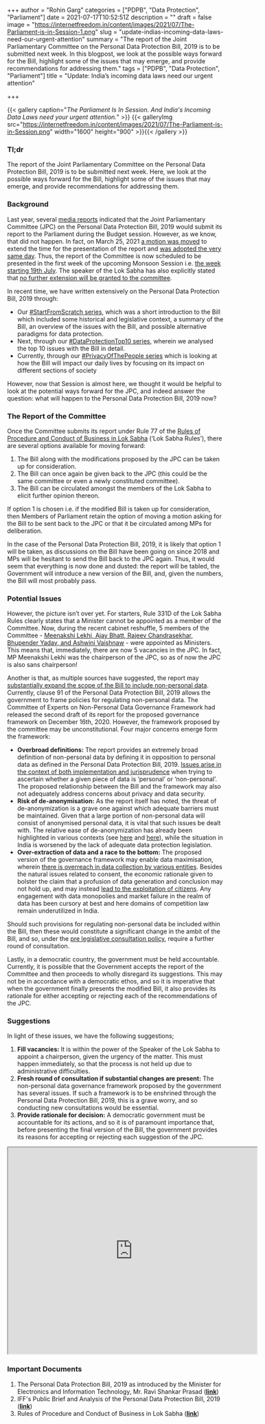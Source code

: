 +++
author = "Rohin Garg"
categories = ["PDPB", "Data Protection", "Parliament"]
date = 2021-07-17T10:52:51Z
description = ""
draft = false
image = "https://internetfreedom.in/content/images/2021/07/The-Parliament-is-in-Session-1.png"
slug = "update-indias-incoming-data-laws-need-our-urgent-attention"
summary = "The report of the Joint Parliamentary Committee on the Personal Data Protection Bill, 2019 is to be submitted next week. In this blogpost, we look at the possible ways forward for the Bill, highlight some of the issues that may emerge, and provide recommendations for addressing them."
tags = ["PDPB", "Data Protection", "Parliament"]
title = "Update: India’s incoming data laws need our urgent attention"

+++


{{< gallery caption="<em>The Parliament Is In Session. And India's Incoming Data Laws need your urgent attention.</em>" >}}
{{< galleryImg  src="https://internetfreedom.in/content/images/2021/07/The-Parliament-is-in-Session.png" width="1600" height="900" >}}{{< /gallery >}}

>>>> <form><script src="https://checkout.razorpay.com/v1/payment-button.js" data-payment_button_id="pl_HLkgeWGQLMuddp" async> </script> </form>

### **Tl;dr**

The report of the Joint Parliamentary Committee on the Personal Data Protection Bill, 2019 is to be submitted next week. Here, we look at the possible ways forward for the Bill, highlight some of the issues that may emerge, and provide recommendations for addressing them.

### Background

Last year, several [media reports](https://www.business-standard.com/budget/article/budget-2021-personal-data-protection-bill-likely-to-be-tabled-in-parl-120100400544_1.html) indicated that the Joint Parliamentary Committee (JPC) on the Personal Data Protection Bill, 2019 would submit its report to the Parliament during the Budget session. However, as we know, that did not happen. In fact, on March 25, 2021 [a motion was moved](http://loksabhaph.nic.in/Business/ListofBusiness.aspx) to extend the time for the presentation of the report and [was adopted the very same day](http://loksabhaph.nic.in/Business/UserBulletin1.aspx). Thus, the report of the Committee is now scheduled to be presented in the first week of the upcoming Monsoon Session i.e. [the week starting 19th July](http://loksabhaph.nic.in/Business/UserBulletin2.aspx). The speaker of the Lok Sabha has also explicitly stated that [no further extension will be granted to the committee](https://www.medianama.com/2021/07/223-pdp-no-extension-om-birla/).

In recent time, we have written extensively on the Personal Data Protection Bill, 2019 through:

* Our [#StartFromScratch series](https://internetfreedom.in/constitutional-utopias-of-digital-protection/), which was a short introduction to the Bill which included some historical and legislative context, a summary of the Bill, an overview of the issues with the Bill, and possible alternative paradigms for data protection.
* Next, through our [#DataProtectionTop10 series](https://internetfreedom.in/tag/dataprotectiontop10/), wherein we analysed the top 10 issues with the Bill in detail.
* Currently, through our [#PrivacyOfThePeople series](https://internetfreedom.in/tag/privacyofthepeople/) which is looking at how the Bill will impact our daily lives by focusing on its impact on different sections of society

However, now that Session is almost here, we thought it would be helpful to look at the potential ways forward for the JPC, and indeed answer the question: what will happen to the Personal Data Protection Bill, 2019 now?

### The Report of the Committee

Once the Committee submits its report under Rule 77 of the [Rules of Procedure and Conduct of Business in Lok Sabha](http://loksabhaph.nic.in/rules/rules.pdf) (‘Lok Sabha Rules’), there are several options available for moving forward:

1. The Bill along with the  modifications proposed by the JPC can be taken up for consideration.
2. The Bill can once again be given back to the JPC (this could be the same committee or even a newly constituted committee).
3. The Bill can be circulated amongst the members of the Lok Sabha to elicit further opinion thereon.

If option 1 is chosen i.e. if the modified Bill is taken up for consideration, then Members of Parliament retain the option of moving a motion asking for the Bill to be sent back to the JPC or that it be circulated among MPs for deliberation.

In the case of the Personal Data Protection Bill, 2019, it is likely that option 1 will be taken, as discussions on the Bill have been going on since 2018 and MPs will be hesitant to send the Bill back to the JPC again. Thus, it would seem that everything is now done and dusted: the report will be tabled, the Government will introduce a new version of the Bill, and, given the numbers, the Bill will most probably pass.

### Potential Issues

However, the picture isn’t over yet. For starters, Rule 331D of the Lok Sabha Rules clearly states that a Minister cannot be appointed as a member of the Committee. Now, during the recent cabinet reshuffle, 5 members of the Committee - [Meenakshi Lekhi, Ajay Bhatt, Rajeev Chandrasekhar, Bhupender Yadav, and Ashwini Vaishnaw](https://timesofindia.indiatimes.com/india/tenure-of-panel-on-data-protection-bill-wont-be-extended-any-more-speaker/articleshow/84396151.cms) - were appointed as Ministers. This means that, immediately, there are now 5 vacancies in the JPC. In fact, MP Meenakshi Lekhi was the chairperson of the JPC, so as of now the JPC is also sans chairperson!

Another is that, as multiple sources have suggested, the report may [substantially expand the scope of the Bill to include non-personal data](https://www.hindustantimes.com/india-news/cabinet-reshuffle-may-delay-first-data-privacy-law-101625772399368.html). Currently, clause 91 of the Personal Data Protection Bill, 2019 allows the government to frame policies for regulating non-personal data. The Committee of Experts on Non-Personal Data Governance Framework had released the second draft of its report for the proposed governance framework on December 16th, 2020. However, the framework proposed by the committee may be unconstitutional. Four major concerns emerge form the framework:

* **Overbroad definitions:** The report provides an extremely broad definition of non-personal data by defining it in opposition to personal data as defined in the Personal Data Protection Bill, 2019. [Issues arise in the context of both implementation and jurisprudence](https://www.lexology.com/library/detail.aspx?g=804ce9b8-dfa5-4c67-bbf7-4cc3e087c2f8.) when trying to ascertain whether a given piece of data is ‘personal’ or ‘non-personal’. The proposed relationship between the Bill and the framework may also not adequately address concerns about privacy and data security.
* **Risk of de-anonymisation:** As the report itself has noted, the threat of de-anonymization is a grave one against which adequate barriers must be maintained. Given that a large portion of non-personal data will consist of anonymised personal data, it is vital that such issues be dealt with. The relative ease of de-anonymization has already been highlighted in various contexts (see [here](https://www.lexology.com/library/detail.aspx?g=804ce9b8-dfa5-4c67-bbf7-4cc3e087c2f8.) and [here](https://www.lexology.com/library/detail.aspx?g=804ce9b8-dfa5-4c67-bbf7-4cc3e087c2f8.)), while the situation in India is worsened by the lack of adequate data protection legislation.
* **Over-extraction of data and a race to the bottom:** The proposed version of the governance framework may enable data maximisation, wherein [there is overreach in data collection by various entities](https://www.theguardian.com/technology/2016/aug/31/personal-data-corporate-use-google-amazon). Besides the natural issues related to consent, the economic rationale given to bolster the claim that a profusion of data generation and conclusion may not hold up, and may instead [lead to the exploitation of citizens](https://www.epw.in/engage/article/politics-indias-data-protection-ecosystem). Any engagement with data monopolies and market failure in the realm of data has been cursory at best and here domains of competition law remain underutilized in India.

Should such provisions for regulating non-personal data be included within the Bill, then these would constitute a significant change in the ambit of the Bill, and so, under the [pre legislative consultation policy](https://legislative.gov.in/documents/pre-legislative-consultation-policy), require a further round of consultation.

Lastly, in a democratic country, the government must be held accountable. Currently, it is possible that the Government accepts the report of the Committee and then proceeds to wholly disregard its suggestions. This may not be in accordance with a democratic ethos, and so it is imperative that when the government finally presents the modified Bill, it also provides its rationale for either accepting or rejecting each of the recommendations of the JPC.

### **Suggestions**

In light of these issues, we have the following suggestions;

1. ******Fill vacancies:****** It is within the power of the Speaker of the Lok Sabha to appoint a chairperson, given the urgency of the matter. This must happen immediately, so that the process is not held up due to administrative difficulties.
2. ******Fresh round of consultation if substantial changes are present:****** The non-personal data governance framework proposed by the government has several issues. If such a framework is to be enshrined through the Personal Data Protection Bill, 2019, this is a grave worry, and so conducting new consultations would be essential.
3. ****Provide rationale for decision:**** A democratic government must be accountable for its actions, and so it is of paramount importance that, before presenting the final version of the Bill, the government provides its reasons for accepting or rejecting each suggestion of the JPC.

<iframe src="https://drive.google.com/file/d/1f1Di4uv4EE5KlBMgqNmzv_w0iNrgAxni/preview" width="580" height="480"></iframe>

### **Important Documents**

1. The Personal Data Protection Bill, 2019 as introduced by the Minister for Electronics and Information Technology, Mr. Ravi Shankar Prasad (**[link](http://164.100.47.4/BillsTexts/LSBillTexts/Asintroduced/373_2019_LS_Eng.pdf)**)
2. IFF's Public Brief and Analysis of the Personal Data Protection Bill, 2019 (**[link](https://saveourprivacy.in/media/all/Brief-PDP-Bill-25.12.2020.pdf)**)
3. Rules of Procedure and Conduct of Business in Lok Sabha (**[link](http://loksabhaph.nic.in/rules/rules.pdf)**)

> > > <form><script src="https://cdn.razorpay.com/static/widget/subscription-button.js" data-subscription_button_id="pl_HLk5qU1K35hmPH" data-button_theme="brand-color" async> </script> </form>









